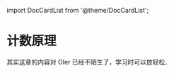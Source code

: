 import DocCardList from '@theme/DocCardList';

# 计数原理

其实这章的内容对 OIer 已经不陌生了，学习时可以放轻松．

<DocCardList />
